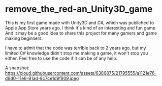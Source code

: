 # remove_the_red-an_Unity3D_game

This is my first game made with Unity3D and C#, which was publiched to Apple App Store years ago. I think It's kind of an interesting and fun game. And it may be a good idea to share this project for many gamers and game making beginners.

I have to admit that the code was terrible back to 2 years ago, but my limited C# knowledge didn't stop me making a game, it won't stop you either. Feel free to use the code if it can be of any help.

A snapshot:
https://cloud.githubusercontent.com/assets/6386875/21795555/a1121e76-d6d0-11e6-91ad-8c7ce1d9f909.jpeg
